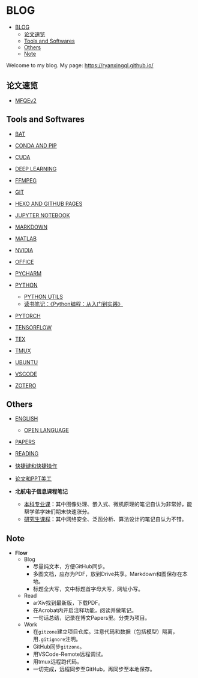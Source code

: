 # BLOG

- [BLOG](#blog)
  - [论文速览](#论文速览)
  - [Tools and Softwares](#tools-and-softwares)
  - [Others](#others)
  - [Note](#note)

Welcome to my blog. My page: https://ryanxingql.github.io/

## 论文速览

- [MFQEv2](https://github.com/RyanXingQL/Blog/blob/master/posts/mfqev2.md)

## Tools and Softwares

- [BAT](https://github.com/RyanXingQL/Blog/blob/master/posts/bat.md)

- [CONDA AND PIP](https://github.com/RyanXingQL/Blog/blob/master/posts/conda_and_pip.md)

- [CUDA](https://github.com/RyanXingQL/Blog/blob/master/posts/cuda.md)

- [DEEP LEARNING](https://github.com/RyanXingQL/Blog/blob/master/posts/deep_learning.md)

- [FFMPEG](https://github.com/RyanXingQL/Blog/blob/master/posts/ffmpeg.md) 

- [GIT](https://github.com/RyanXingQL/Blog/blob/master/posts/git.md)

- [HEXO AND GITHUB PAGES](https://github.com/RyanXingQL/Blog/blob/master/posts/hexo_and_github_pages.md)

- [JUPYTER NOTEBOOK](https://github.com/RyanXingQL/Blog/blob/master/posts/jupyter_notebook.md)

- [MARKDOWN](https://github.com/RyanXingQL/Blog/blob/master/posts/markdown.md)

- [MATLAB](https://github.com/RyanXingQL/Blog/blob/master/posts/matlatb.md)

- [NVIDIA](https://github.com/RyanXingQL/Blog/blob/master/posts/nvidia.md)

- [OFFICE](https://github.com/RyanXingQL/Blog/blob/master/posts/office.md)

- [PYCHARM](https://github.com/RyanXingQL/Blog/blob/master/posts/pycharm.md)

- [PYTHON](https://github.com/RyanXingQL/Blog/blob/master/posts/python.md)
  - [PYTHON UTILS](https://github.com/RyanXingQL/Blog/blob/master/posts/python_utils.py)
  - [读书笔记：《Python编程：从入门到实践》](https://drive.google.com/drive/folders/1UU703I_zM1pPx5UVzIVLSN8NZwqxo5Tf?usp=sharing)

- [PYTORCH](https://github.com/RyanXingQL/Blog/blob/master/posts/PyTorch.md)

- [TENSORFLOW](https://github.com/RyanXingQL/Blog/blob/master/posts/tensorflow.md)

- [TEX](https://github.com/RyanXingQL/Blog/blob/master/posts/tex.md)

- [TMUX](https://github.com/RyanXingQL/Blog/blob/master/posts/tmux.md)

- [UBUNTU](https://github.com/RyanXingQL/Blog/blob/master/posts/ubuntu.md)

- [VSCODE](https://github.com/RyanXingQL/Blog/blob/master/posts/vscode.md)

- [ZOTERO](https://github.com/RyanXingQL/Blog/blob/master/posts/zotero.md)

## Others

- [ENGLISH](https://github.com/RyanXingQL/Blog/blob/master/posts/english.md)
  - [OPEN LANGUAGE](https://github.com/RyanXingQL/Blog/blob/master/posts/open_language.md)

- [PAPERS](https://github.com/RyanXingQL/Blog/blob/master/posts/papers.md)

- [READING](https://github.com/RyanXingQL/Blog/blob/master/posts/reading.md)

- [快捷键和快捷操作](https://github.com/RyanXingQL/Blog/blob/master/posts/shortcuts.md)

- [论文和PPT美工](https://drive.google.com/drive/folders/1UU703I_zM1pPx5UVzIVLSN8NZwqxo5Tf?usp=sharing)

- **北航电子信息课程笔记**
  - [本科专业课](https://drive.google.com/drive/folders/1UU703I_zM1pPx5UVzIVLSN8NZwqxo5Tf?usp=sharing)：其中图像处理、嵌入式、微机原理的笔记自认为非常好，能帮学弟学妹们期末快速涨分。
  - [研究生课程](https://drive.google.com/drive/folders/1UU703I_zM1pPx5UVzIVLSN8NZwqxo5Tf?usp=sharing)：其中网络安全、泛函分析、算法设计的笔记自认为不错。

## Note

- **Flow**
  - Blog
    - 尽量纯文本，方便GitHub同步。
    - 多图文档，应存为PDF，放到Drive共享。Markdown和图保存在本地。
    - 标题全大写，文中标题首字母大写，网址小写。
  - Read
    - arXiv找到最新版，下载PDF。
    - 在Acrobat内开启注释功能，阅读并做笔记。
    - 一句话总结，记录在博文Papers里。分类为项目。
  - Work
    - 在`gitzone`建立项目仓库。注意代码和数据（包括模型）隔离，用`.gitignore`注明。
    - GitHub同步`gitzone`。
    - 用VSCode-Remote远程调试。
    - 用tmux远程跑代码。
    - 一切完成，远程同步至GitHub，再同步至本地保存。
